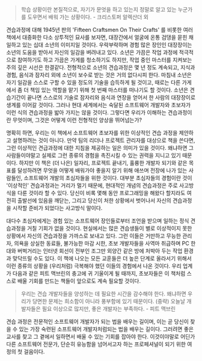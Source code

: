 > 학습 상황이란 본질적으로, 자기가 문엇을 하고 있는지 정말로 알고 있는 누군가를 도우면서 배워 가는 상황이다. - 크리스토퍼 알렉산더 외

견습과정에 대해 1945년 판의 'Fifteen Craftsmen On Their Crafts' 를 비롯한 여러 책에서 대중화한 다소 상투적인 묘사를 보자면, 대장간에서 얼굴에 온통 검댕을 묻힌 채 일하고 있는 십대 소년의 이미지일 것이다. 우락부락하며 경험 많은 장인인 대장장이는 소년의 도움을 받아서 자신의 일감을 벼려내고 있다. 소년은 가끔은 작업 과정에 적극적으로 참여하기도 하고 가끔은 가게를 청소하기도 하지만, 작업 중인 마스터를 지켜보는 주의 깊은 시선은 한결같다. 전형적으로 소년의 견습과정은 몇 년 정도 계속되고, 지식과 경험, 음식과 잠자리 외에 소년이 보수로 받는 것은 거의 없다시피 한다. 마침내 소년은 자기 일감을 스스로 구할 수 있을 정도의 기술을 습득하게 될 것이고, 때로는 다른 가게에서 좀 더 책임 있는 역할을 맡기 위해 첫 번째 마스터를 떠나기도 할 것이다. 소년은 견습기간이 끝나면 스스로의 기술로 잠자리와 음식과 연장을 얻어서 한 사람의 대장장이로 생계를 이어갈 것이다. 그러나 현대 세계에서는 숙달된 소프트웨어 개발자와 초보자가 이런 식의 견습과정을 밟아 가지는 않을 것이다. 그렇다면 우리가 이해하는 견습과정이란 무엇이며, 그것은 어떻게 이런 전형적인 양상을 뛰어넘는가?

명확히 하면, 우리는 이 책에서 소프트웨어 초보자를 위한 이상적인 견습 과정을 제안하고 설명하려는 것이 아니다. 만약 팀의 리더나 프로젝트 관리자를 대상으로 책을 쓴다면, 그런 이상적인 견급과정에 대한 지침을 제공하는 일은 의미가 있을 것이다. 왜냐하면 그 사람들이야말고 실제로 그런 종류의 경험을 촉진시킬 수 있는 권력을 지니고 있기 때문이다. 하지만 이 책은 (더 나은) 일자리, 프로젝트 끝내기, 훌륭한 개발자 되기와 같은 목표를 달성하려면 무엇을 어떻게 배워가야 좋을지 알기 위해 애쓰며 전장에 나가 있는 사람들인, 소프트웨어 개발의 초심자들을 위한 것이다. 대부분 초심자들의 경험이란 것이 '이상적인' 견습과정과는 거리가 멀기 때문에, 현대적인 개념의 견습과정은 주로 사고방식을 다룬 것이라 할 수 있다. 당신이 비록 몇해 동안 프로그래밍을 해왔다 할지라도 여전히 출발선에 있음을 깨닫는, 그리고 당신이 처한 상황에서 벗어나서 자신의 견습과정을 시작할 준비가 되었다는 사고방식 말이다.

대다수 초심자에게는 경험 있는 소프트웨어 장인들로부터 조언을 받으며 일하는 정식 견습과정을 거칠 기회가 없을 것이다. 현실에서는 많은 견습생들이 별로 이상적이지 못한 상황에서 자신의 견습과정을 가까스로 보내고 있다. 그런 이들은 거만하고 무능한 관리자, 의욕을 상실한 동료들, 불가능한 마감 시한, 초보 개발자들을 사역마 취급하며 PC 한 대와 버벅거리는 인터넷 회선이 전부인 조그만 외양간 같은 방에 처박아 두는 작업 환경과 맞닥뜨릴 수도 있다. 이 책에 나오는 모든 교훈들은 더 높은 단계로 올라서기 위해서 이런 종류의 상황을 (우리처럼) 극복해야 했던 이들의 경험에서 나온 것이다. 우리 업계가 다음과 같은 피트 맥브린의 충고에 귀 기울이게 될 때까지, 초보자들은 이 책처럼 스스로 배울 기회를 만드는 책들이 앞으로도 계속 필요할 것이다.

> 우리는 견습 개발자들을 양성하는 데 필요한 시간을 감수해야 한다. 왜냐하면 우리가 당면한 문제는 희소함이 아니라 풍부함에 있기 때문이다. (중략) 오늘날 개발자들은 필요 이상으로 많지만, 좋은 개발자는 부족하다. - 피트 맥브린

견습 과정은 전문적인 소프트웨어 개발자가 되는 법을 배우는 길이며, 이는 곧 당신이 찾을 수 있는 가장 숙련된 소프트웨어 개발자처럼되는 법을 배우는 길이다. 그러려면 좋은 교사를 찾고 그 곁에서 일하면서 배울 수 있는 기회를 잡아야 한다. 이것이야말로 어딘가 다른 소프트웨어 전문가, 단순히 유능함을 넘어서고자 하는 프로페셔널이 되기 위한 여정의 첫 걸음이다.